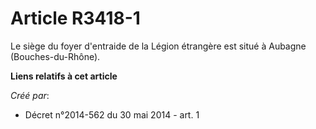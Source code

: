 # Article R3418-1

Le siège du foyer d'entraide de la Légion étrangère est situé à Aubagne (Bouches-du-Rhône).

**Liens relatifs à cet article**

_Créé par_:

  - Décret n°2014-562 du 30 mai 2014 - art. 1
